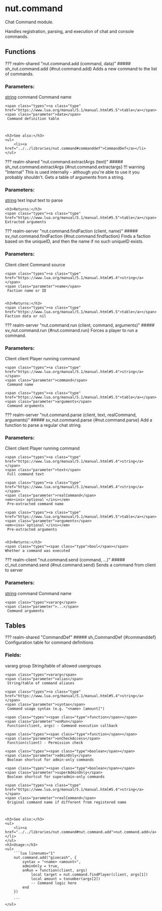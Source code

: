 # nut.command
Chat Command module.

Handles registration, parsing, and execution of chat and console commands.
## Functions
??? realm-shared "<a id=nut.command.add></a>nut.command.add (command, data)"
    ##### sh_nut.command.add {#nut.command.add}
    Adds a new command to the list of commands.
    <h3>Parameters:</h3>
    <span class="types"><a class="type" href="https://www.lua.org/manual/5.1/manual.html#5.4">string</a></span>
    <span class="parameter">command</span>
     Command name

    <span class="types"><a class="type" href="https://www.lua.org/manual/5.1/manual.html#5.5">table</a></span>
    <span class="parameter">data</span>
     Command definition table



    <h3>See also:</h3>
    <ul>
        <li><a href="../../libraries/nut.command#commanddef">CommandDef</a></li>
    </ul>
??? realm-shared "<a id=nut.command.extractArgs></a>nut.command.extractArgs (text)"
    ##### sh_nut.command.extractArgs {#nut.command.extractargs}
    !!! warning "Internal"
        This is used internally - although you're able to use it you probably shouldn't.
    Gets a table of arguments from a string.
    <h3>Parameters:</h3>
    <span class="types"><a class="type" href="https://www.lua.org/manual/5.1/manual.html#5.4">string</a></span>
    <span class="parameter">text</span>
     Input text to parse


    <h3>Returns:</h3>
    <span class="types"><a class="type" href="https://www.lua.org/manual/5.1/manual.html#5.5">table</a></span>
    Extracted arguments



??? realm-server "<a id=nut.command.findFaction></a>nut.command.findFaction (client, name)"
    ##### sv_nut.command.findFaction {#nut.command.findfaction}
    Finds a faction based on the uniqueID, and then the name if no such uniqueID exists.
    <h3>Parameters:</h3>
    <span class="types"><span class="type">Client</span></span>
    <span class="parameter">client</span>
     Command source

    <span class="types"><a class="type" href="https://www.lua.org/manual/5.1/manual.html#5.4">string</a></span>
    <span class="parameter">name</span>
     Faction name or ID


    <h3>Returns:</h3>
    <span class="types"><a class="type" href="https://www.lua.org/manual/5.1/manual.html#5.5">table</a></span>
    Faction data or nil



??? realm-server "<a id=nut.command.run></a>nut.command.run (client, command, arguments)"
    ##### sv_nut.command.run {#nut.command.run}
    Forces a player to run a command.
    <h3>Parameters:</h3>
    <span class="types"><span class="type">Client</span></span>
    <span class="parameter">client</span>
     Player running command

    <span class="types"><a class="type" href="https://www.lua.org/manual/5.1/manual.html#5.4">string</a></span>
    <span class="parameter">command</span>
     Command name

    <span class="types"><a class="type" href="https://www.lua.org/manual/5.1/manual.html#5.5">table</a></span>
    <span class="parameter">arguments</span>
     Command arguments



??? realm-server "<a id=nut.command.parse></a>nut.command.parse (client, text, realCommand, arguments)"
    ##### sv_nut.command.parse {#nut.command.parse}
    Add a function to parse a regular chat string.
    <h3>Parameters:</h3>
    <span class="types"><span class="type">Client</span></span>
    <span class="parameter">client</span>
     Player running command

    <span class="types"><a class="type" href="https://www.lua.org/manual/5.1/manual.html#5.4">string</a></span>
    <span class="parameter">text</span>
     Full command text

    <span class="types"><a class="type" href="https://www.lua.org/manual/5.1/manual.html#5.4">string</a></span>
    <span class="parameter">realCommand</span>
    <em><ins>`optional`</ins></em>
     Pre-extracted command name

    <span class="types"><a class="type" href="https://www.lua.org/manual/5.1/manual.html#5.5">table</a></span>
    <span class="parameter">arguments</span>
    <em><ins>`optional`</ins></em>
     Pre-extracted arguments


    <h3>Returns:</h3>
    <span class="types"><span class="type">bool</span></span>
    Whether a command was executed



??? realm-client "<a id=nut.command.send></a>nut.command.send (command, ...)"
    ##### cl_nut.command.send {#nut.command.send}
    Sends a command from client to server
    <h3>Parameters:</h3>
    <span class="types"><a class="type" href="https://www.lua.org/manual/5.1/manual.html#5.4">string</a></span>
    <span class="parameter">command</span>
     Command name

    <span class="types">vararg</span>
    <span class="parameter">...</span>
     Command arguments



## Tables
??? realm-shared "<a id=CommandDef></a>CommandDef"
    ##### sh_CommandDef {#commanddef}
    Configuration table for command definitions
    <h3>Fields:</h3>
    <span class="types">vararg</span>
    <span class="parameter">group</span>
     String/table of allowed usergroups

    <span class="types">vararg</span>
    <span class="parameter">alias</span>
     String/table of command aliases

    <span class="types"><a class="type" href="https://www.lua.org/manual/5.1/manual.html#5.4">string</a></span>
    <span class="parameter">syntax</span>
     Command usage syntax (e.g. "<name> [amount]")

    <span class="types"><span class="type">function</span></span>
    <span class="parameter">onRun</span>
     Function(client, args) - Command execution callback

    <span class="types"><span class="type">function</span></span>
    <span class="parameter">onCheckAccess</span>
     Function(client) - Permission check

    <span class="types"><span class="type">boolean</span></span>
    <span class="parameter">adminOnly</span>
     Boolean shortcut for admin-only commands

    <span class="types"><span class="type">boolean</span></span>
    <span class="parameter">superAdminOnly</span>
     Boolean shortcut for superadmin-only commands

    <span class="types"><a class="type" href="https://www.lua.org/manual/5.1/manual.html#5.4">string</a></span>
    <span class="parameter">realCommand</span>
     Original command name if different from registered name



    <h3>See also:</h3>
    <ul>
        <li><a href="../../libraries/nut.command#nut.command.add">nut.command.add</a></li>
    </ul>
    <h3>Usage:</h3>
    <ul>
        ```lua linenums="1"
        nut.command.add("givecash", {
		    syntax = "<name> <amount>",
		    adminOnly = true,
		    onRun = function(client, args)
		        local target = nut.command.findPlayer(client, args[1])
		        local amount = tonumber(args[2])
		        -- Command logic here
		    end
		})

        ```
    </ul>
